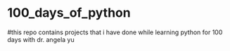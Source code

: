 # 100_days_of_python
#this repo contains projects that i have done while learning python for 100 days with dr. angela yu
